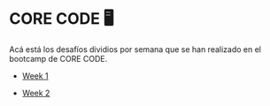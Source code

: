 # CORE CODE 🖥

Acá está los desafíos dividios por semana que se han realizado en el bootcamp de CORE CODE.


- [Week 1 ](core-code-from-scratch-readme/Week1)

- [Week 2 ](core-code-from-scratch-readme/Week2)


